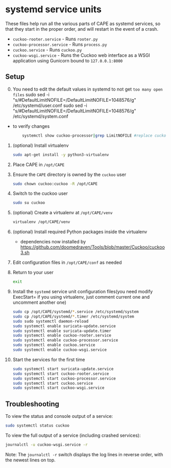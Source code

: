 # systemd service units

These files help run all the various parts of CAPE as systemd services, so that they start in the proper order, and will restart in the event of a crash.

- `cuckoo-rooter.service` - Runs `rooter.py`
- `cuckoo-processor.service` - Runs `process.py`
- `cuckoo.service` - Runs `cuckoo.py`
- `cuckoo-wsgi.service` - Runs the Cuckoo web interface as a WSGI application using Gunicorn bound to `127.0.0.1:8000`

## Setup
0. You need to edit the default values in systemd to not get `too many open files`
    sudo sed -i "s/#DefaultLimitNOFILE=/DefaultLimitNOFILE=1048576/g" /etc/systemd/user.conf
    sudo sed -i "s/#DefaultLimitNOFILE=/DefaultLimitNOFILE=1048576/g" /etc/systemd/system.conf

* to verify changes
    ```bash
        systemctl show cuckoo-processor|grep LimitNOFILE #replace cuckoo-processor with another systemd daemon after install them all
    ```

1. (optional) Install virtualenv

   ```bash
   sudo apt-get install -y python3-virtualenv
   ```

2. Place CAPE in `/opt/CAPE`
3. Ensure the `CAPE` directory is owned by the `cuckoo` user

    ```bash
    sudo chown cuckoo:cuckoo -R /opt/CAPE
    ```

4. Switch to the cuckoo user

    ```bash
    sudo su cuckoo
    ```

5. (optional) Create a virtualenv at `/opt/CAPE/venv`

    ```bash
    virtualenv /opt/CAPE/venv
    ```

6. (optional) Install required Python packages inside the virtualenv
    * dependencies now installed by https://github.com/doomedraven/Tools/blob/master/Cuckoo/cuckoo3.sh

7. Edit configuration files in `/opt/CAPE/conf` as needed
8. Return to your user

    ```bash
    exit
    ```

9. Install the `systemd` service unit configuration files(you need modify ExecStart= if you using virtualenv, just comment current one and uncomment another one)

    ```bash
    sudo cp /opt/CAPE/systemd/*.service /etc/systemd/system
    sudo cp /opt/CAPE/systemd/*.timer /etc/systemd/system
    sudo sudo systemctl daemon-reload
    sudo systemctl enable suricata-update.service
    sudo systemctl enable suricata-update.timer
    sudo systemctl enable cuckoo-rooter.service
    sudo systemctl enable cuckoo-processor.service
    sudo systemctl enable cuckoo.service
    sudo systemctl enable cuckoo-wsgi.service
    ```

10. Start the services for the first time

    ```bash
    sudo systemctl start suricata-update.service
    sudo systemctl start cuckoo-rooter.service
    sudo systemctl start cuckoo-processor.service
    sudo systemctl start cuckoo.service
    sudo systemctl start cuckoo-wsgi.service
    ```

## Troubleshooting

To view the status and console output of a service:

```bash
sudo systemctl status cuckoo
```

To view the full output of a service (including crashed services):

```bash
journalctl -u cuckoo-wsgi.service -r
```

Note: The `journalctl -r` switch displays the log lines in reverse order, with the newest lines on top.

